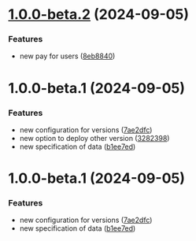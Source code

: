 # [1.0.0-beta.2](https://github.com/davidhernandez-adm/semantic-release-configuration/compare/v1.0.0-beta.1...v1.0.0-beta.2) (2024-09-05)


### Features

* new pay for users ([8eb8840](https://github.com/davidhernandez-adm/semantic-release-configuration/commit/8eb8840da98d7717d00dac7b90fdb4e782831b70))

# 1.0.0-beta.1 (2024-09-05)


### Features

* new configuration for versions ([7ae2dfc](https://github.com/davidhernandez-adm/semantic-release-configuration/commit/7ae2dfc6796422697fb24a740673001008c0496a))
* new option to deploy other version ([3282398](https://github.com/davidhernandez-adm/semantic-release-configuration/commit/3282398db03ccf98f334f6beaf777ee6d5a7f626))
* new specification of data ([b1ee7ed](https://github.com/davidhernandez-adm/semantic-release-configuration/commit/b1ee7ed9230b7bb6eecc666a40b5b2825f81119c))

# 1.0.0-beta.1 (2024-09-05)


### Features

* new configuration for versions ([7ae2dfc](https://github.com/davidhernandez-adm/semantic-release-configuration/commit/7ae2dfc6796422697fb24a740673001008c0496a))
* new specification of data ([b1ee7ed](https://github.com/davidhernandez-adm/semantic-release-configuration/commit/b1ee7ed9230b7bb6eecc666a40b5b2825f81119c))
